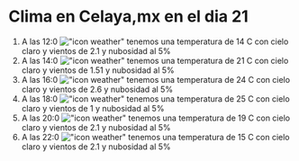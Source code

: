 # Clima en Celaya,mx en el dia 21

1. A las 12:0 !["icon weather"](http://openweathermap.org/img/w/02d.png) tenemos una temperatura de 14 C con cielo claro y  vientos de 2.1 y nubosidad al 5%
1. A las 14:0 !["icon weather"](http://openweathermap.org/img/w/02d.png) tenemos una temperatura de 21 C con cielo claro y  vientos de 1.51 y nubosidad al 5%
1. A las 16:0 !["icon weather"](http://openweathermap.org/img/w/02d.png) tenemos una temperatura de 24 C con cielo claro y  vientos de 2.6 y nubosidad al 5%
1. A las 18:0 !["icon weather"](http://openweathermap.org/img/w/02d.png) tenemos una temperatura de 25 C con cielo claro y  vientos de 1 y nubosidad al 5%
1. A las 20:0 !["icon weather"](http://openweathermap.org/img/w/02n.png) tenemos una temperatura de 19 C con cielo claro y  vientos de 2.1 y nubosidad al 5%
1. A las 22:0 !["icon weather"](http://openweathermap.org/img/w/02n.png) tenemos una temperatura de 15 C con cielo claro y  vientos de 2.1 y nubosidad al 5%
